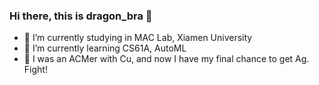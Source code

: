 ### Hi there, this is dragon_bra 👋

- 🔭 I’m currently studying in MAC Lab, Xiamen University
- 🌱 I’m currently learning CS61A, AutoML
- 👯 I was an ACMer with Cu, and now I have my final chance to get Ag. Fight!

<!--
**dragonbra/dragonbra** is a ✨ _special_ ✨ repository because its `README.md` (this file) appears on your GitHub profile.

Here are some ideas to get you started:

- 🔭 I’m currently working on ...
- 🌱 I’m currently learning ...
- 👯 I’m looking to collaborate on ...
- 🤔 I’m looking for help with ...
- 💬 Ask me about ...
- 📫 How to reach me: ...
- 😄 Pronouns: ...
- ⚡ Fun fact: ...
-->
